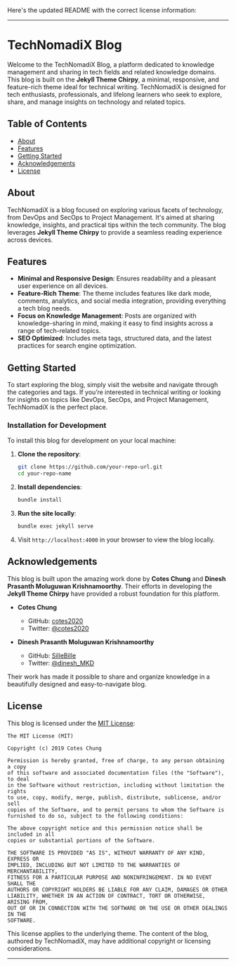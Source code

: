Here's the updated README with the correct license information:

---

# TechNomadiX Blog

Welcome to the TechNomadiX Blog, a platform dedicated to knowledge management and sharing in tech fields and related knowledge domains. This blog is built on the **Jekyll Theme Chirpy**, a minimal, responsive, and feature-rich theme ideal for technical writing. TechNomadiX is designed for tech enthusiasts, professionals, and lifelong learners who seek to explore, share, and manage insights on technology and related topics.

## Table of Contents

- [About](#about)
- [Features](#features)
- [Getting Started](#getting-started)
- [Acknowledgements](#acknowledgements)
- [License](#license)

## About

TechNomadiX is a blog focused on exploring various facets of technology, from DevOps and SecOps to Project Management. It's aimed at sharing knowledge, insights, and practical tips within the tech community. The blog leverages **Jekyll Theme Chirpy** to provide a seamless reading experience across devices.

## Features

- **Minimal and Responsive Design**: Ensures readability and a pleasant user experience on all devices.
- **Feature-Rich Theme**: The theme includes features like dark mode, comments, analytics, and social media integration, providing everything a tech blog needs.
- **Focus on Knowledge Management**: Posts are organized with knowledge-sharing in mind, making it easy to find insights across a range of tech-related topics.
- **SEO Optimized**: Includes meta tags, structured data, and the latest practices for search engine optimization.
  
## Getting Started

To start exploring the blog, simply visit the website and navigate through the categories and tags. If you’re interested in technical writing or looking for insights on topics like DevOps, SecOps, and Project Management, TechNomadiX is the perfect place.

### Installation for Development

To install this blog for development on your local machine:

1. **Clone the repository**:
   ```bash
   git clone https://github.com/your-repo-url.git
   cd your-repo-name
   ```

2. **Install dependencies**:
   ```bash
   bundle install
   ```

3. **Run the site locally**:
   ```bash
   bundle exec jekyll serve
   ```

4. Visit `http://localhost:4000` in your browser to view the blog locally.

## Acknowledgements

This blog is built upon the amazing work done by **Cotes Chung** and **Dinesh Prasanth Moluguwan Krishnamoorthy**. Their efforts in developing the **Jekyll Theme Chirpy** have provided a robust foundation for this platform. 

- **Cotes Chung**  
  - GitHub: [cotes2020](https://github.com/cotes2020/)
  - Twitter: [@cotes2020](https://twitter.com/cotes2020)
  
- **Dinesh Prasanth Moluguwan Krishnamoorthy**  
  - GitHub: [SilleBille](https://github.com/SilleBille/)
  - Twitter: [@dinesh_MKD](https://twitter.com/dinesh_MKD)

Their work has made it possible to share and organize knowledge in a beautifully designed and easy-to-navigate blog.

## License

This blog is licensed under the [MIT License](https://opensource.org/licenses/MIT):

```
The MIT License (MIT)

Copyright (c) 2019 Cotes Chung

Permission is hereby granted, free of charge, to any person obtaining a copy
of this software and associated documentation files (the "Software"), to deal
in the Software without restriction, including without limitation the rights
to use, copy, modify, merge, publish, distribute, sublicense, and/or sell
copies of the Software, and to permit persons to whom the Software is
furnished to do so, subject to the following conditions:

The above copyright notice and this permission notice shall be included in all
copies or substantial portions of the Software.

THE SOFTWARE IS PROVIDED "AS IS", WITHOUT WARRANTY OF ANY KIND, EXPRESS OR
IMPLIED, INCLUDING BUT NOT LIMITED TO THE WARRANTIES OF MERCHANTABILITY,
FITNESS FOR A PARTICULAR PURPOSE AND NONINFRINGEMENT. IN NO EVENT SHALL THE
AUTHORS OR COPYRIGHT HOLDERS BE LIABLE FOR ANY CLAIM, DAMAGES OR OTHER
LIABILITY, WHETHER IN AN ACTION OF CONTRACT, TORT OR OTHERWISE, ARISING FROM,
OUT OF OR IN CONNECTION WITH THE SOFTWARE OR THE USE OR OTHER DEALINGS IN THE
SOFTWARE.
```

This license applies to the underlying theme. The content of the blog, authored by TechNomadiX, may have additional copyright or licensing considerations.

---

